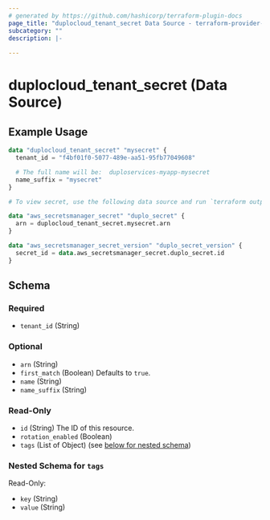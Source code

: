 ```yaml
---
# generated by https://github.com/hashicorp/terraform-plugin-docs
page_title: "duplocloud_tenant_secret Data Source - terraform-provider-duplocloud"
subcategory: ""
description: |-
  
---
```


# duplocloud_tenant_secret (Data Source)



## Example Usage

```terraform
data "duplocloud_tenant_secret" "mysecret" {
  tenant_id = "f4bf01f0-5077-489e-aa51-95fb77049608"

  # The full name will be:  duploservices-myapp-mysecret
  name_suffix = "mysecret"
}

# To view secret, use the following data source and run `terraform output secret_value`

data "aws_secretsmanager_secret" "duplo_secret" {
  arn = duplocloud_tenant_secret.mysecret.arn
}

data "aws_secretsmanager_secret_version" "duplo_secret_version" {
  secret_id = data.aws_secretsmanager_secret.duplo_secret.id
}
```

<!-- schema generated by tfplugindocs -->
## Schema

### Required

- `tenant_id` (String)

### Optional

- `arn` (String)
- `first_match` (Boolean) Defaults to `true`.
- `name` (String)
- `name_suffix` (String)

### Read-Only

- `id` (String) The ID of this resource.
- `rotation_enabled` (Boolean)
- `tags` (List of Object) (see [below for nested schema](#nestedatt--tags))

<a id="nestedatt--tags"></a>
### Nested Schema for `tags`

Read-Only:

- `key` (String)
- `value` (String)


